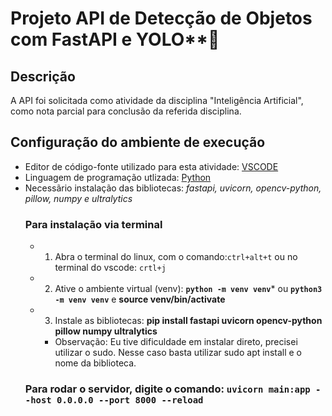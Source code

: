 # Projeto API de Detecção de Objetos com FastAPI e YOLO**🚀
## Descrição
A API foi solicitada como atividade da disciplina "Inteligência Artificial", como nota parcial para conclusão da referida disciplina.

## Configuração do ambiente de execução
* Editor de código-fonte utilizado para esta atividade: [VSCODE](https://code.visualstudio.com/Download)
* Linguagem de programação utlizada: [Python](https://www.python.org/downloads/)
* Necessãrio instalação das bibliotecas: _fastapi, uvicorn, opencv-python, pillow, numpy e ultralytics_
    ### Para instalação via terminal
     * 1. Abra o terminal do linux, com o comando:```ctrl+alt+t``` ou no terminal do vscode: ```crtl+j```
     * 2. Ative o ambiente virtual (venv):  **```python -m venv venv```*** ou **```python3 -m venv venv```** e   **source venv/bin/activate**
     * 3. Instale as bibliotecas: **pip install fastapi uvicorn opencv-python pillow numpy ultralytics**
        * Observação: Eu tive dificuldade em instalar direto, precisei utilizar o sudo. Nesse caso basta utilizar sudo apt install e o nome da biblioteca.
    ### Para rodar o servidor, digite o comando: **```uvicorn main:app --host 0.0.0.0 --port 8000 --reload```**
        
    
